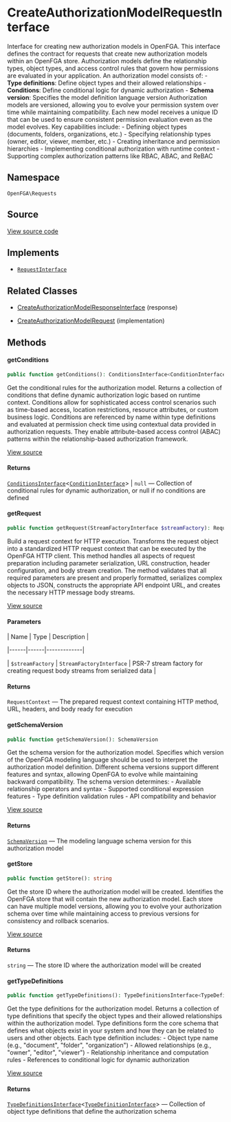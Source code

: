 # CreateAuthorizationModelRequestInterface

Interface for creating new authorization models in OpenFGA. This interface defines the contract for requests that create new authorization models within an OpenFGA store. Authorization models define the relationship types, object types, and access control rules that govern how permissions are evaluated in your application. An authorization model consists of: - **Type definitions**: Define object types and their allowed relationships - **Conditions**: Define conditional logic for dynamic authorization - **Schema version**: Specifies the model definition language version Authorization models are versioned, allowing you to evolve your permission system over time while maintaining compatibility. Each new model receives a unique ID that can be used to ensure consistent permission evaluation even as the model evolves. Key capabilities include: - Defining object types (documents, folders, organizations, etc.) - Specifying relationship types (owner, editor, viewer, member, etc.) - Creating inheritance and permission hierarchies - Implementing conditional authorization with runtime context - Supporting complex authorization patterns like RBAC, ABAC, and ReBAC

## Namespace

`OpenFGA\Requests`

## Source

[View source code](https://github.com/evansims/openfga-php/blob/main/src/Requests/CreateAuthorizationModelRequestInterface.php)

## Implements

* [`RequestInterface`](RequestInterface.md)

## Related Classes

* [CreateAuthorizationModelResponseInterface](Responses/CreateAuthorizationModelResponseInterface.md) (response)

* [CreateAuthorizationModelRequest](Requests/CreateAuthorizationModelRequest.md) (implementation)

## Methods

#### getConditions

```php
public function getConditions(): ConditionsInterface<ConditionInterface>|null

```

Get the conditional rules for the authorization model. Returns a collection of conditions that define dynamic authorization logic based on runtime context. Conditions allow for sophisticated access control scenarios such as time-based access, location restrictions, resource attributes, or custom business logic. Conditions are referenced by name within type definitions and evaluated at permission check time using contextual data provided in authorization requests. They enable attribute-based access control (ABAC) patterns within the relationship-based authorization framework.

[View source](https://github.com/evansims/openfga-php/blob/main/src/Requests/CreateAuthorizationModelRequestInterface.php#L61)

#### Returns

[`ConditionsInterface`](Models/Collections/ConditionsInterface.md)&lt;[`ConditionInterface`](Models/ConditionInterface.md)&gt; &#124; `null` — Collection of conditional rules for dynamic authorization, or null if no conditions are defined

#### getRequest

```php
public function getRequest(StreamFactoryInterface $streamFactory): RequestContext

```

Build a request context for HTTP execution. Transforms the request object into a standardized HTTP request context that can be executed by the OpenFGA HTTP client. This method handles all aspects of request preparation including parameter serialization, URL construction, header configuration, and body stream creation. The method validates that all required parameters are present and properly formatted, serializes complex objects to JSON, constructs the appropriate API endpoint URL, and creates the necessary HTTP message body streams.

[View source](https://github.com/evansims/openfga-php/blob/main/src/Requests/RequestInterface.php#L57)

#### Parameters

| Name | Type | Description |

|------|------|-------------|

| `$streamFactory` | `StreamFactoryInterface` | PSR-7 stream factory for creating request body streams from serialized data |

#### Returns

`RequestContext` — The prepared request context containing HTTP method, URL, headers, and body ready for execution

#### getSchemaVersion

```php
public function getSchemaVersion(): SchemaVersion

```

Get the schema version for the authorization model. Specifies which version of the OpenFGA modeling language should be used to interpret the authorization model definition. Different schema versions support different features and syntax, allowing OpenFGA to evolve while maintaining backward compatibility. The schema version determines: - Available relationship operators and syntax - Supported conditional expression features - Type definition validation rules - API compatibility and behavior

[View source](https://github.com/evansims/openfga-php/blob/main/src/Requests/CreateAuthorizationModelRequestInterface.php#L79)

#### Returns

[`SchemaVersion`](Models/Enums/SchemaVersion.md) — The modeling language schema version for this authorization model

#### getStore

```php
public function getStore(): string

```

Get the store ID where the authorization model will be created. Identifies the OpenFGA store that will contain the new authorization model. Each store can have multiple model versions, allowing you to evolve your authorization schema over time while maintaining access to previous versions for consistency and rollback scenarios.

[View source](https://github.com/evansims/openfga-php/blob/main/src/Requests/CreateAuthorizationModelRequestInterface.php#L91)

#### Returns

`string` — The store ID where the authorization model will be created

#### getTypeDefinitions

```php
public function getTypeDefinitions(): TypeDefinitionsInterface<TypeDefinitionInterface>

```

Get the type definitions for the authorization model. Returns a collection of type definitions that specify the object types and their allowed relationships within the authorization model. Type definitions form the core schema that defines what objects exist in your system and how they can be related to users and other objects. Each type definition includes: - Object type name (e.g., &quot;document&quot;, &quot;folder&quot;, &quot;organization&quot;) - Allowed relationships (e.g., &quot;owner&quot;, &quot;editor&quot;, &quot;viewer&quot;) - Relationship inheritance and computation rules - References to conditional logic for dynamic authorization

[View source](https://github.com/evansims/openfga-php/blob/main/src/Requests/CreateAuthorizationModelRequestInterface.php#L109)

#### Returns

[`TypeDefinitionsInterface`](Models/Collections/TypeDefinitionsInterface.md)&lt;[`TypeDefinitionInterface`](Models/TypeDefinitionInterface.md)&gt; — Collection of object type definitions that define the authorization schema
